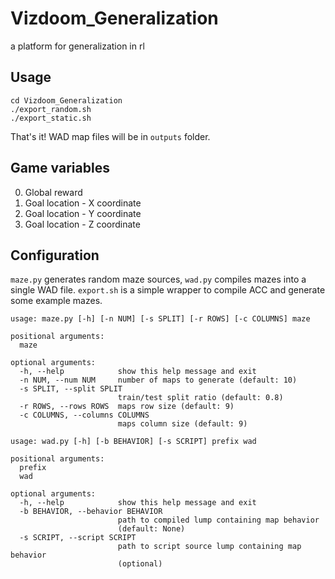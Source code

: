 # Vizdoom_Generalization
a platform for generalization in rl
## Usage

```
cd Vizdoom_Generalization
./export_random.sh
./export_static.sh
```

That's it! WAD map files will be in `outputs` folder.

## Game variables

0. Global reward
1. Goal location - X coordinate
2. Goal location - Y coordinate
3. Goal location - Z coordinate

## Configuration

`maze.py` generates random maze sources, `wad.py` compiles mazes into a single WAD file. `export.sh` is a simple wrapper to compile ACC and generate some example mazes.

```
usage: maze.py [-h] [-n NUM] [-s SPLIT] [-r ROWS] [-c COLUMNS] maze

positional arguments:
  maze

optional arguments:
  -h, --help            show this help message and exit
  -n NUM, --num NUM     number of maps to generate (default: 10)
  -s SPLIT, --split SPLIT
                        train/test split ratio (default: 0.8)
  -r ROWS, --rows ROWS  maps row size (default: 9)
  -c COLUMNS, --columns COLUMNS
                        maps column size (default: 9)
```

```
usage: wad.py [-h] [-b BEHAVIOR] [-s SCRIPT] prefix wad

positional arguments:
  prefix
  wad

optional arguments:
  -h, --help            show this help message and exit
  -b BEHAVIOR, --behavior BEHAVIOR
                        path to compiled lump containing map behavior
                        (default: None)
  -s SCRIPT, --script SCRIPT
                        path to script source lump containing map behavior
                        (optional)
```
